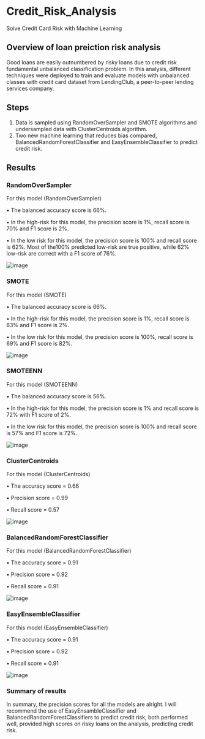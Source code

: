 # Credit_Risk_Analysis
Solve Credit Card Risk with Machine Learning

## Overview of loan preiction risk analysis
Good loans are easily outnumbered by risky loans due to credit risk fundamental unbalanced classification problem. In this analysis, different techniques were deployed to train and evaluate models with unbalanced classes with credit card dataset from LendingClub, a peer-to-peer lending services company.

## Steps
1. Data is sampled using RandomOverSampler and SMOTE algorithms and undersampled data with ClusterCentroids algorithm.
2. Two new machine learning that reduces bias compared, BalancedRandomForestClassifier and EasyEnsembleClassifier to predict credit risk.

## Results

### RandomOverSampler
For this model (RandomOverSampler)

•	The balanced accuracy score is 66%.

•	In the high-risk for this model, the precision score is 1%,  recall score is 70% and F1 score is 2%.

•	In the low risk for this model, the precision score is 100% and recall score is 62%. Most of the100% predicted low-risk are true positive, while 62% low-risk are correct with a F1 score of 76%.


![image](https://user-images.githubusercontent.com/105121697/188295493-50395539-7569-47e4-874d-32e1f01d6d53.png)


### SMOTE
For this model (SMOTE)

•	The balanced accuracy score is 66%.

•	In the high-risk for this model, the precision score is 1%, recall score is 63% and F1 score is 2%.

•	In the low risk for this model, the precision score is 100%,  recall score is 69% and F1 score is 82%.


![image](https://user-images.githubusercontent.com/105121697/188294970-126b65cf-d3ac-4daf-87bb-2833641b62d0.png)


### SMOTEENN
For this model (SMOTEENN) 

•	The balanced accuracy score is 56%.

•	In the high-risk for this model, the precision score is 1% and recall score is 72% with F1 score of 2%.

•	In the low risk for this model, the precision score is 100% and recall score is 57% and F1 score is 72%.


![image](https://user-images.githubusercontent.com/105121697/188295373-f397674d-1a2e-4371-9df3-7bd7ef22d825.png)


### ClusterCentroids
For this model (ClusterCentroids) 

•	The accuracy score = 0.66

•	Precision score = 0.99

•	Recall score = 0.57

![image](https://user-images.githubusercontent.com/105121697/188295292-bdc489d3-0ac9-4878-bf38-c6685d75bcce.png)


### BalancedRandomForestClassifier
For this model (BalancedRandomForestClassifier) 

•	The accuracy score = 0.91

•	Precision score = 0.92

•	Recall score = 0.91

![image](https://user-images.githubusercontent.com/105121697/188295086-28898070-1b65-46c9-aba5-bf5f1734165c.png)


### EasyEnsembleClassifier
For this model (EasyEnsembleClassifier)

•	The accuracy score = 0.91

•	Precision score = 0.92

•	Recall score =  0.91

![image](https://user-images.githubusercontent.com/105121697/188295130-6980bc93-0e41-4835-a552-bf2178d58bdd.png)


### Summary of results

In summary, the precision scores for all the models are alright. I will recommend the use of EasyEnsambleClassifier and BalancedRandomForestClassifiers to predict credit risk, both performed well, provided high scores on risky loans on the analysis, predicting credit risk.


